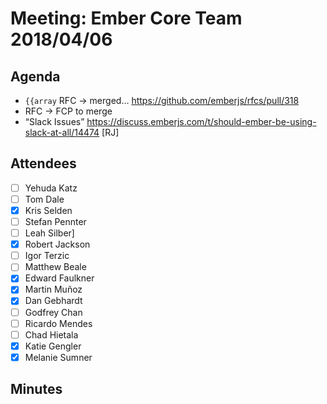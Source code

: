 # Meeting: Ember Core Team 2018/04/06

## Agenda

- `{{array` RFC → merged… https://github.com/emberjs/rfcs/pull/318
- <AngleBracketInvocation /> RFC → FCP to merge
- “Slack Issues” https://discuss.emberjs.com/t/should-ember-be-using-slack-at-all/14474  [RJ]


## Attendees

- [ ] Yehuda Katz
- [ ] Tom Dale
- [x] Kris Selden
- [ ] Stefan Pennter
- [ ] Leah Silber]
- [x] Robert Jackson
- [ ] Igor Terzic
- [ ] Matthew Beale
- [x] Edward Faulkner
- [x] Martin Muñoz
- [x] Dan Gebhardt
- [ ] Godfrey Chan
- [ ] Ricardo Mendes
- [ ] Chad Hietala
- [x] Katie Gengler
- [x] Melanie Sumner

## Minutes

